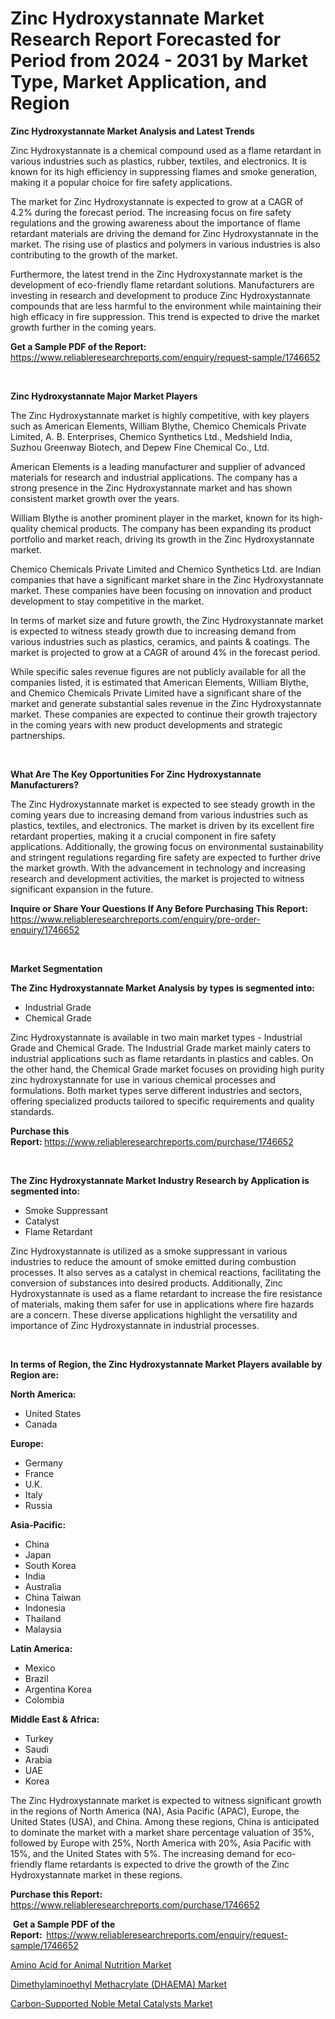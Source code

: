 <p><h1>Zinc Hydroxystannate Market Research Report Forecasted for Period from 2024 -  2031 by Market Type, Market Application, and Region</h1></p><p><strong>Zinc Hydroxystannate Market Analysis and Latest Trends</strong></p>
<p><p>Zinc Hydroxystannate is a chemical compound used as a flame retardant in various industries such as plastics, rubber, textiles, and electronics. It is known for its high efficiency in suppressing flames and smoke generation, making it a popular choice for fire safety applications.</p><p>The market for Zinc Hydroxystannate is expected to grow at a CAGR of 4.2% during the forecast period. The increasing focus on fire safety regulations and the growing awareness about the importance of flame retardant materials are driving the demand for Zinc Hydroxystannate in the market. The rising use of plastics and polymers in various industries is also contributing to the growth of the market.</p><p>Furthermore, the latest trend in the Zinc Hydroxystannate market is the development of eco-friendly flame retardant solutions. Manufacturers are investing in research and development to produce Zinc Hydroxystannate compounds that are less harmful to the environment while maintaining their high efficacy in fire suppression. This trend is expected to drive the market growth further in the coming years.</p></p>
<p><strong>Get a Sample PDF of the Report:&nbsp;</strong> <a href="https://www.reliableresearchreports.com/enquiry/request-sample/1746652">https://www.reliableresearchreports.com/enquiry/request-sample/1746652</a></p>
<p>&nbsp;</p>
<p><strong>Zinc Hydroxystannate Major Market Players</strong></p>
<p><p>The Zinc Hydroxystannate market is highly competitive, with key players such as American Elements, William Blythe, Chemico Chemicals Private Limited, A. B. Enterprises, Chemico Synthetics Ltd., Medshield India, Suzhou Greenway Biotech, and Depew Fine Chemical Co., Ltd.</p><p>American Elements is a leading manufacturer and supplier of advanced materials for research and industrial applications. The company has a strong presence in the Zinc Hydroxystannate market and has shown consistent market growth over the years.</p><p>William Blythe is another prominent player in the market, known for its high-quality chemical products. The company has been expanding its product portfolio and market reach, driving its growth in the Zinc Hydroxystannate market.</p><p>Chemico Chemicals Private Limited and Chemico Synthetics Ltd. are Indian companies that have a significant market share in the Zinc Hydroxystannate market. These companies have been focusing on innovation and product development to stay competitive in the market.</p><p>In terms of market size and future growth, the Zinc Hydroxystannate market is expected to witness steady growth due to increasing demand from various industries such as plastics, ceramics, and paints & coatings. The market is projected to grow at a CAGR of around 4% in the forecast period.</p><p>While specific sales revenue figures are not publicly available for all the companies listed, it is estimated that American Elements, William Blythe, and Chemico Chemicals Private Limited have a significant share of the market and generate substantial sales revenue in the Zinc Hydroxystannate market. These companies are expected to continue their growth trajectory in the coming years with new product developments and strategic partnerships.</p></p>
<p>&nbsp;</p>
<p><strong>What Are The Key Opportunities For Zinc Hydroxystannate Manufacturers?</strong></p>
<p><p>The Zinc Hydroxystannate market is expected to see steady growth in the coming years due to increasing demand from various industries such as plastics, textiles, and electronics. The market is driven by its excellent fire retardant properties, making it a crucial component in fire safety applications. Additionally, the growing focus on environmental sustainability and stringent regulations regarding fire safety are expected to further drive the market growth. With the advancement in technology and increasing research and development activities, the market is projected to witness significant expansion in the future.</p></p>
<p><strong>Inquire or Share Your Questions If Any Before Purchasing This Report:</strong> <a href="https://www.reliableresearchreports.com/enquiry/pre-order-enquiry/1746652">https://www.reliableresearchreports.com/enquiry/pre-order-enquiry/1746652</a></p>
<p>&nbsp;</p>
<p><strong>Market Segmentation</strong></p>
<p><strong>The Zinc Hydroxystannate Market Analysis by types is segmented into:</strong></p>
<p><ul><li>Industrial Grade</li><li>Chemical Grade</li></ul></p>
<p><p>Zinc Hydroxystannate is available in two main market types - Industrial Grade and Chemical Grade. The Industrial Grade market mainly caters to industrial applications such as flame retardants in plastics and cables. On the other hand, the Chemical Grade market focuses on providing high purity zinc hydroxystannate for use in various chemical processes and formulations. Both market types serve different industries and sectors, offering specialized products tailored to specific requirements and quality standards.</p></p>
<p><strong>Purchase this Report:&nbsp;</strong><a href="https://www.reliableresearchreports.com/purchase/1746652">https://www.reliableresearchreports.com/purchase/1746652</a></p>
<p>&nbsp;</p>
<p><strong>The Zinc Hydroxystannate Market Industry Research by Application is segmented into:</strong></p>
<p><ul><li>Smoke Suppressant</li><li>Catalyst</li><li>Flame Retardant</li></ul></p>
<p><p>Zinc Hydroxystannate is utilized as a smoke suppressant in various industries to reduce the amount of smoke emitted during combustion processes. It also serves as a catalyst in chemical reactions, facilitating the conversion of substances into desired products. Additionally, Zinc Hydroxystannate is used as a flame retardant to increase the fire resistance of materials, making them safer for use in applications where fire hazards are a concern. These diverse applications highlight the versatility and importance of Zinc Hydroxystannate in industrial processes.</p></p>
<p>&nbsp;</p>
<p><strong>In terms of Region, the Zinc Hydroxystannate Market Players available by Region are:</strong></p>
<p>
    <p> <strong> North America: </strong>
        <ul>
            <li>United States</li>
            <li>Canada</li>
        </ul>
        </p> 
    <p> <strong> Europe: </strong>
        <ul>
            <li>Germany</li>
            <li>France</li>
            <li>U.K.</li>
            <li>Italy</li>
            <li>Russia</li>
        </ul>
        </p> 
    <p> <strong> Asia-Pacific: </strong>
        <ul>
            <li>China</li>
            <li>Japan</li>
            <li>South Korea</li>
            <li>India</li>
            <li>Australia</li>
            <li>China Taiwan</li>
            <li>Indonesia</li>
            <li>Thailand</li>
            <li>Malaysia</li>
        </ul>
        </p> 
    <p> <strong> Latin America: </strong>
        <ul>
            <li>Mexico</li>
            <li>Brazil</li>
            <li>Argentina Korea</li>
            <li>Colombia</li>
        </ul>
        </p> 
    <p> <strong> Middle East & Africa: </strong>
        <ul>
            <li>Turkey</li>
            <li>Saudi</li>
            <li>Arabia</li>
            <li>UAE</li>
            <li>Korea</li>
        </ul>
    </p>
    </p>
<p><p>The Zinc Hydroxystannate market is expected to witness significant growth in the regions of North America (NA), Asia Pacific (APAC), Europe, the United States (USA), and China. Among these regions, China is anticipated to dominate the market with a market share percentage valuation of 35%, followed by Europe with 25%, North America with 20%, Asia Pacific with 15%, and the United States with 5%. The increasing demand for eco-friendly flame retardants is expected to drive the growth of the Zinc Hydroxystannate market in these regions.</p></p>
<p><strong>Purchase this Report: </strong><a href="https://www.reliableresearchreports.com/purchase/1746652">https://www.reliableresearchreports.com/purchase/1746652</a></p>
<p>&nbsp;<strong>Get a Sample PDF of the Report:&nbsp;&nbsp;</strong><a href="https://www.reliableresearchreports.com/enquiry/request-sample/1746652">https://www.reliableresearchreports.com/enquiry/request-sample/1746652</a></p>
<p><strong></strong></p>
<p><p><a href="https://view.publitas.com/reportprime-1/amino-acid-for-animal-nutrition-market-size-share-trends-analysis-report-by-material-by-type-by-end-user-by-region-and-segment-forecasts-2023-2030/">Amino Acid for Animal Nutrition Market</a></p><p><a href="https://view.publitas.com/reportprime-1/global-dimethylaminoethyl-methacrylate-dhaema-market-size-and-market-trends-insights-and-projections-from-2023-to-2030/">Dimethylaminoethyl Methacrylate (DHAEMA) Market</a></p><p><a href="https://view.publitas.com/reportprime-1/carbon-supported-noble-metal-catalysts-market-research-report-provides-critical-insights-that-can-help-shape-business-development-and-investment-strategies/">Carbon-Supported Noble Metal Catalysts Market</a></p></p>